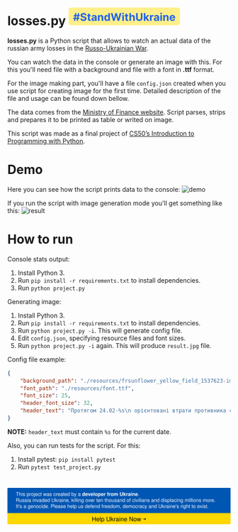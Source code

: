 # losses.py [![Stand With Ukraine](https://raw.githubusercontent.com/vshymanskyy/StandWithUkraine/main/badges/StandWithUkraine.svg)](https://stand-with-ukraine.pp.ua)

**losses.py** is a Python script that allows to watch an actual data of the russian army losses in the [Russo-Ukrainian War](https://en.wikipedia.org/wiki/Russo-Ukrainian_War).

You can watch the data in the console or generate an image with this. For this you'll need file with a background and file with a font in **.ttf** format.

For the image making part, you'll have a file `config.json` created when you use script for creating image for the first time. Detailed description of the file and usage can be found down bellow.

The data comes from the [Ministry of Finance website](https://index.minfin.com.ua/ua/russian-invading/casualties/). Script parses, strips and prepares it to be printed as table or writed on image.

This script was made as a final project of [CS50’s Introduction to Programming with Python](https://cs50.harvard.edu/python/2022/project/).

# Demo

Here you can see how the script prints data to the console:
![demo](https://user-images.githubusercontent.com/26604491/173046200-58bc1ac2-edd1-4ec0-a54a-121f52cf5226.gif)

If you run the script with image generation mode you'll get something like this:
![result](https://user-images.githubusercontent.com/26604491/173244554-f9945b62-90d2-4d15-a08c-694748faf083.jpg)


# How to run

Console stats output:  
1. Install Python 3.
2. Run `pip install -r requirements.txt` to install dependencies.
3. Run `python project.py`  


Generating image:  
1. Install Python 3.
2. Run `pip install -r requirements.txt` to install dependencies.
3. Run `python project.py -i`. This will generate config file.
4. Edit `config.json`, specifying resource files and font sizes.
5. Run `python project.py -i` again. This will produce `result.jpg` file.

Config file example:
```json
{
    "background_path": "./resources/frsunflower_yellow_field_1537623-image-kybcm7vy.jpg",
    "font_path": "./resources/font.ttf",
    "font_size": 25,
    "header_font_size": 32,
    "header_text": "Протягом 24.02-%s\n орієнтовані втрати противника склали:"
}
```
**NOTE:** `header_text` must contain `%s` for the current date.

Also, you can run tests for the script. For this:
1. Install pytest: `pip install pytest`
2. Run `pytest test_project.py`

#
[![Stand With Ukraine](https://raw.githubusercontent.com/vshymanskyy/StandWithUkraine/main/banner-direct-single.svg)](https://stand-with-ukraine.pp.ua)
